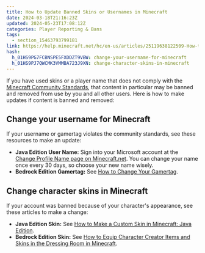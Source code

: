 ```yaml
---
title: How to Update Banned Skins or Usernames in Minecraft
date: 2024-03-18T21:16:23Z
updated: 2024-05-23T17:08:12Z
categories: Player Reporting & Bans
tags:
  - section_15463793799181
link: https://help.minecraft.net/hc/en-us/articles/25119638122509-How-to-Update-Banned-Skins-or-Usernames-in-Minecraft
hash:
  h_01HS9PG7FCBNSPE5FXDDZT9VBW: change-your-username-for-minecraft
  h_01HS9PJ7QWCMK3VMMBA723J9XN: change-character-skins-in-minecraft
---
```


If you have used skins or a player name that does not comply with the [Minecraft Community Standards](https://www.minecraft.net/en-us/community-standards), that content in particular may be banned and removed from use by you and all other users. Here is how to make updates if content is banned and removed:

## Change your username for Minecraft

If your username or gamertag violates the community standards, see these resources to make an update:

- **Java Edition User Name:** Sign into your Microsoft account at the [Change Profile Name page on Minecraft.net](https://www.minecraft.net/en-us/msaprofile/mygames/editprofile). You can change your name once every 30 days, so choose your new name wisely.
- **Bedrock Edition Gamertag:** See [How to Change Your Gamertag](https://help.minecraft.net/hc/en-us/articles/360058974711).

## Change character skins in Minecraft

If your account was banned because of your character's appearance, see these articles to make a change: 

- **Java Edition Skin:** See [How to Make a Custom Skin in Minecraft: Java Edition](../Minecraft-Java-Edition/How-to-Make-a-Custom-Skin-in-Minecraft-Java-Edition.md).
- **Bedrock Edition Skin:** See [How to Equip Character Creator Items and Skins in the Dressing Room in Minecraft](../Managing-Marketplace-Content/Equip-Minecraft-Character-Creator-Items-and-Skins-in-the-Dressing-Room.md).
